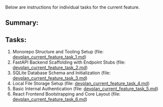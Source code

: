 Below are instructions for individual tasks for the current feature.

## Summary:



## Tasks:
1. Monorepo Structure and Tooling Setup (file: [devplan_current_feature_task_1.md](./devplan_current_feature_task_1.md))
2. FastAPI Backend Scaffolding with Endpoint Stubs (file: [devplan_current_feature_task_2.md](./devplan_current_feature_task_2.md))
3. SQLite Database Schema and Initialization (file: [devplan_current_feature_task_3.md](./devplan_current_feature_task_3.md))
4. Local File Storage Setup (file: [devplan_current_feature_task_4.md](./devplan_current_feature_task_4.md))
5. Basic Internal Authentication (file: [devplan_current_feature_task_5.md](./devplan_current_feature_task_5.md))
6. React Frontend Bootstrapping and Core Layout (file: [devplan_current_feature_task_6.md](./devplan_current_feature_task_6.md))
